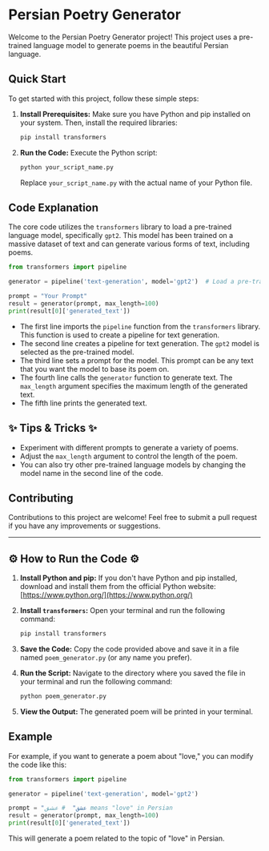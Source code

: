 
#  Persian Poetry Generator 

Welcome to the Persian Poetry Generator project! This project uses a pre-trained language model to generate poems in the beautiful Persian language. 

##  Quick Start

To get started with this project, follow these simple steps:

1. **Install Prerequisites:** Make sure you have Python and pip installed on your system. Then, install the required libraries:

   ```bash
   pip install transformers
   ```

2. **Run the Code:** Execute the Python script:

   ```bash
   python your_script_name.py
   ```

   Replace `your_script_name.py` with the actual name of your Python file.

##  Code Explanation

The core code utilizes the `transformers` library to load a pre-trained language model, specifically `gpt2`. This model has been trained on a massive dataset of text and can generate various forms of text, including poems.

```python
from transformers import pipeline

generator = pipeline('text-generation', model='gpt2')  # Load a pre-trained language model

prompt = "Your Prompt"
result = generator(prompt, max_length=100)
print(result[0]['generated_text'])
```

   * The first line imports the `pipeline` function from the `transformers` library. This function is used to create a pipeline for text generation.
   * The second line creates a pipeline for text generation. The `gpt2` model is selected as the pre-trained model.
   * The third line sets a prompt for the model. This prompt can be any text that you want the model to base its poem on.
   * The fourth line calls the `generator` function to generate text. The `max_length` argument specifies the maximum length of the generated text.
   * The fifth line prints the generated text.

## ✨ Tips & Tricks ✨

   * Experiment with different prompts to generate a variety of poems.
   * Adjust the `max_length` argument to control the length of the poem.
   * You can also try other pre-trained language models by changing the model name in the second line of the code.

##  Contributing

Contributions to this project are welcome! Feel free to submit a pull request if you have any improvements or suggestions.

-----

## ⚙️ How to Run the Code ⚙️

1. **Install Python and pip:** If you don't have Python and pip installed, download and install them from the official Python website: [https://www.python.org/](https://www.python.org/)

2. **Install `transformers`:** Open your terminal and run the following command:

   ```bash
   pip install transformers
   ```

3. **Save the Code:** Copy the code provided above and save it in a file named `poem_generator.py` (or any name you prefer).

4. **Run the Script:** Navigate to the directory where you saved the file in your terminal and run the following command:

   ```bash
   python poem_generator.py
   ```

5. **View the Output:** The generated poem will be printed in your terminal.

## Example

For example, if you want to generate a poem about "love," you can modify the code like this:

```python
from transformers import pipeline

generator = pipeline('text-generation', model='gpt2')

prompt = "عشق"  # عشق means "love" in Persian
result = generator(prompt, max_length=100)
print(result[0]['generated_text'])
```

This will generate a poem related to the topic of "love" in Persian.

```
